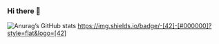 ### Hi there 👋
![Anurag’s GitHub stats](https://github-readme-stats.vercel.app/api?username=YunDongHwan&show_icons=true&theme=radical)
 https://img.shields.io/badge/-[42]-[#000000]?style=flat&logo=[42]
<!--
**YunDongHwan/YunDongHwan** is a ✨ _special_ ✨ repository because its `README.md` (this file) appears on your GitHub profile.

Here are some ideas to get you started:


- 🔭 I’m currently working on ...
- 🌱 I’m currently learning ...
- 👯 I’m looking to collaborate on ...
- 🤔 I’m looking for help with ...
- 💬 Ask me about ...
- 📫 How to reach me: ...
- 😄 Pronouns: ...
- ⚡ Fun fact: ...
-->

